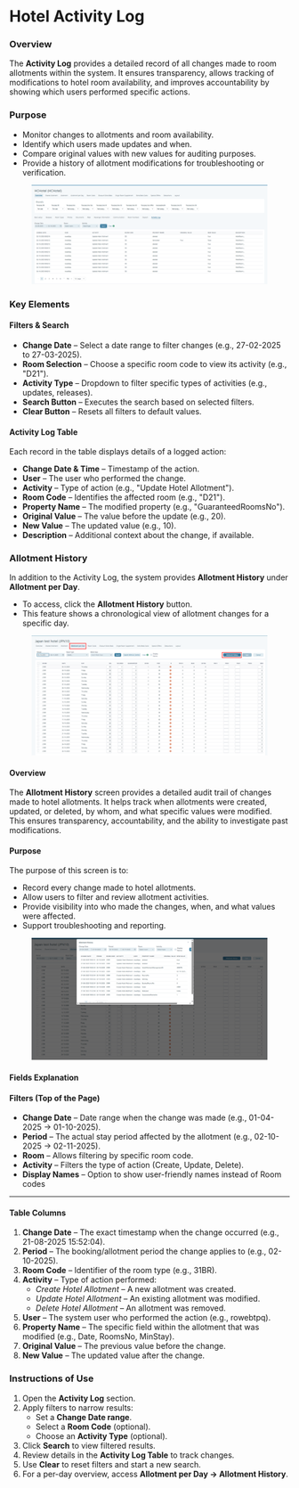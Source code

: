 # Hotel Activity Log

### Overview

The **Activity Log** provides a detailed record of all changes made to room allotments within the system. It ensures transparency, allows tracking of modifications to hotel room availability, and improves accountability by showing which users performed specific actions.

### Purpose

* Monitor changes to allotments and room availability.
* Identify which users made updates and when.
* Compare original values with new values for auditing purposes.
* Provide a history of allotment modifications for troubleshooting or verification.

<figure><img src="../../.gitbook/assets/image (40).png" alt=""><figcaption></figcaption></figure>

### **Key Elements**

#### Filters & Search

* **Change Date** – Select a date range to filter changes (e.g., 27-02-2025 to 27-03-2025).
* **Room Selection** – Choose a specific room code to view its activity (e.g., "D21").
* **Activity Type** – Dropdown to filter specific types of activities (e.g., updates, releases).
* **Search Button** – Executes the search based on selected filters.
* **Clear Button** – Resets all filters to default values.

#### Activity Log Table

Each record in the table displays details of a logged action:

* **Change Date & Time** – Timestamp of the action.
* **User** – The user who performed the change.
* **Activity** – Type of action (e.g., "Update Hotel Allotment").
* **Room Code** – Identifies the affected room (e.g., "D21").
* **Property Name** – The modified property (e.g., "GuaranteedRoomsNo").
* **Original Value** – The value before the update (e.g., 20).
* **New Value** – The updated value (e.g., 10).
* **Description** – Additional context about the change, if available.

### **Allotment History**

In addition to the Activity Log, the system provides **Allotment History** under **Allotment per Day**.

* To access, click the **Allotment History** button.
* This feature shows a chronological view of allotment changes for a specific day.

<figure><img src="../../.gitbook/assets/image (1) (1) (1) (1) (1) (1) (1) (1) (1) (1) (1) (1) (1) (1) (1).png" alt=""><figcaption></figcaption></figure>

#### **Overview**

The **Allotment History** screen provides a detailed audit trail of changes made to hotel allotments. It helps track when allotments were created, updated, or deleted, by whom, and what specific values were modified.\
This ensures transparency, accountability, and the ability to investigate past modifications.

#### **Purpose**

The purpose of this screen is to:

* Record every change made to hotel allotments.
* Allow users to filter and review allotment activities.
* Provide visibility into who made the changes, when, and what values were affected.
* Support troubleshooting and reporting.

<figure><img src="../../.gitbook/assets/image (2) (1) (1) (1) (1) (1) (1).png" alt=""><figcaption></figcaption></figure>

#### **Fields Explanation**

#### **Filters (Top of the Page)**

* **Change Date** – Date range when the change was made (e.g., 01-04-2025 → 01-10-2025).
* **Period** – The actual stay period affected by the allotment (e.g., 02-10-2025 → 02-11-2025).
* **Room** – Allows filtering by specific room code.
* **Activity** – Filters the type of action (Create, Update, Delete).
* **Display Names** – Option to show user-friendly names instead of Room codes

***

#### **Table Columns**

1. **Change Date** – The exact timestamp when the change occurred (e.g., 21-08-2025 15:52:04).
2. **Period** – The booking/allotment period the change applies to (e.g., 02-10-2025).
3. **Room Code** – Identifier of the room type (e.g., 31BR).
4. **Activity** – Type of action performed:
   * _Create Hotel Allotment_ – A new allotment was created.
   * _Update Hotel Allotment_ – An existing allotment was modified.
   * _Delete Hotel Allotment_ – An allotment was removed.
5. **User** – The system user who performed the action (e.g., rowebtpq).
6. **Property Name** – The specific field within the allotment that was modified (e.g., Date, RoomsNo, MinStay).
7. **Original Value** – The previous value before the change.
8. **New Value** – The updated value after the change.

### Instructions of Use

1. Open the **Activity Log** section.
2. Apply filters to narrow results:
   * Set a **Change Date range**.
   * Select a **Room Code** (optional).
   * Choose an **Activity Type** (optional).
3. Click **Search** to view filtered results.
4. Review details in the **Activity Log Table** to track changes.
5. Use **Clear** to reset filters and start a new search.
6. For a per-day overview, access **Allotment per Day → Allotment History**.
